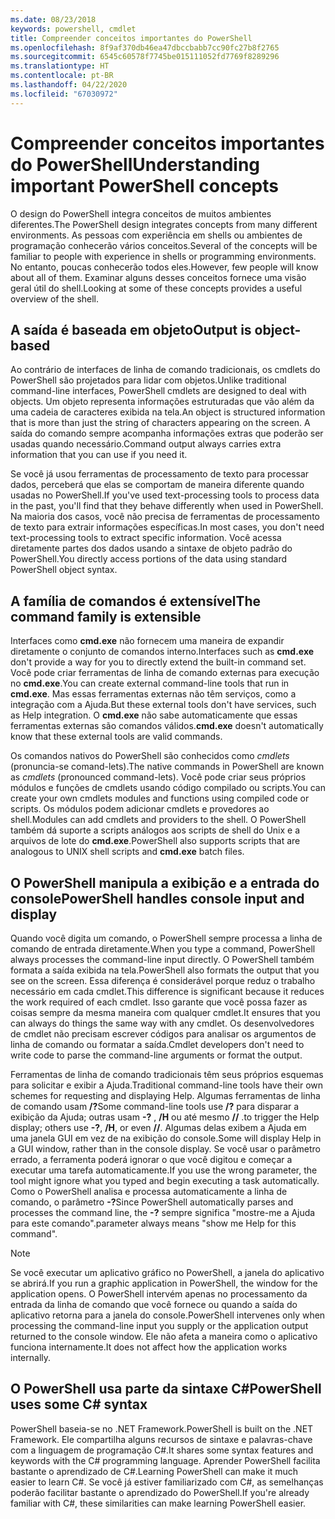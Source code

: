 ```yaml
---
ms.date: 08/23/2018
keywords: powershell, cmdlet
title: Compreender conceitos importantes do PowerShell
ms.openlocfilehash: 8f9af370db46ea47dbccbabb7cc90fc27b8f2765
ms.sourcegitcommit: 6545c60578f7745be015111052fd7769f8289296
ms.translationtype: HT
ms.contentlocale: pt-BR
ms.lasthandoff: 04/22/2020
ms.locfileid: "67030972"
---
```

# <a name="understanding-important-powershell-concepts"></a><span data-ttu-id="a1fe2-103">Compreender conceitos importantes do PowerShell</span><span class="sxs-lookup"><span data-stu-id="a1fe2-103">Understanding important PowerShell concepts</span></span>

<span data-ttu-id="a1fe2-104">O design do PowerShell integra conceitos de muitos ambientes diferentes.</span><span class="sxs-lookup"><span data-stu-id="a1fe2-104">The PowerShell design integrates concepts from many different environments.</span></span> <span data-ttu-id="a1fe2-105">As pessoas com experiência em shells ou ambientes de programação conhecerão vários conceitos.</span><span class="sxs-lookup"><span data-stu-id="a1fe2-105">Several of the concepts will be familiar to people with experience in shells or programming environments.</span></span> <span data-ttu-id="a1fe2-106">No entanto, poucas conhecerão todos eles.</span><span class="sxs-lookup"><span data-stu-id="a1fe2-106">However, few people will know about all of them.</span></span> <span data-ttu-id="a1fe2-107">Examinar alguns desses conceitos fornece uma visão geral útil do shell.</span><span class="sxs-lookup"><span data-stu-id="a1fe2-107">Looking at some of these concepts provides a useful overview of the shell.</span></span>

## <a name="output-is-object-based"></a><span data-ttu-id="a1fe2-108">A saída é baseada em objeto</span><span class="sxs-lookup"><span data-stu-id="a1fe2-108">Output is object-based</span></span>

<span data-ttu-id="a1fe2-109">Ao contrário de interfaces de linha de comando tradicionais, os cmdlets do PowerShell são projetados para lidar com objetos.</span><span class="sxs-lookup"><span data-stu-id="a1fe2-109">Unlike traditional command-line interfaces, PowerShell cmdlets are designed to deal with objects.</span></span>
<span data-ttu-id="a1fe2-110">Um objeto representa informações estruturadas que vão além da uma cadeia de caracteres exibida na tela.</span><span class="sxs-lookup"><span data-stu-id="a1fe2-110">An object is structured information that is more than just the string of characters appearing on the screen.</span></span> <span data-ttu-id="a1fe2-111">A saída do comando sempre acompanha informações extras que poderão ser usadas quando necessário.</span><span class="sxs-lookup"><span data-stu-id="a1fe2-111">Command output always carries extra information that you can use if you need it.</span></span>

<span data-ttu-id="a1fe2-112">Se você já usou ferramentas de processamento de texto para processar dados, perceberá que elas se comportam de maneira diferente quando usadas no PowerShell.</span><span class="sxs-lookup"><span data-stu-id="a1fe2-112">If you've used text-processing tools to process data in the past, you'll find that they behave differently when used in PowerShell.</span></span> <span data-ttu-id="a1fe2-113">Na maioria dos casos, você não precisa de ferramentas de processamento de texto para extrair informações específicas.</span><span class="sxs-lookup"><span data-stu-id="a1fe2-113">In most cases, you don't need text-processing tools to extract specific information.</span></span> <span data-ttu-id="a1fe2-114">Você acessa diretamente partes dos dados usando a sintaxe de objeto padrão do PowerShell.</span><span class="sxs-lookup"><span data-stu-id="a1fe2-114">You directly access portions of the data using standard PowerShell object syntax.</span></span>

## <a name="the-command-family-is-extensible"></a><span data-ttu-id="a1fe2-115">A família de comandos é extensível</span><span class="sxs-lookup"><span data-stu-id="a1fe2-115">The command family is extensible</span></span>

<span data-ttu-id="a1fe2-116">Interfaces como **cmd.exe** não fornecem uma maneira de expandir diretamente o conjunto de comandos interno.</span><span class="sxs-lookup"><span data-stu-id="a1fe2-116">Interfaces such as **cmd.exe** don't provide a way for you to directly extend the built-in command set.</span></span> <span data-ttu-id="a1fe2-117">Você pode criar ferramentas de linha de comando externas para execução no **cmd.exe**.</span><span class="sxs-lookup"><span data-stu-id="a1fe2-117">You can create external command-line tools that run in **cmd.exe**.</span></span> <span data-ttu-id="a1fe2-118">Mas essas ferramentas externas não têm serviços, como a integração com a Ajuda.</span><span class="sxs-lookup"><span data-stu-id="a1fe2-118">But these external tools don't have services, such as Help integration.</span></span> <span data-ttu-id="a1fe2-119">O **cmd.exe** não sabe automaticamente que essas ferramentas externas são comandos válidos.</span><span class="sxs-lookup"><span data-stu-id="a1fe2-119">**cmd.exe** doesn't automatically know that these external tools are valid commands.</span></span>

<span data-ttu-id="a1fe2-120">Os comandos nativos do PowerShell são conhecidos como *cmdlets* (pronuncia-se comand-lets).</span><span class="sxs-lookup"><span data-stu-id="a1fe2-120">The native commands in PowerShell are known as *cmdlets* (pronounced command-lets).</span></span> <span data-ttu-id="a1fe2-121">Você pode criar seus próprios módulos e funções de cmdlets usando código compilado ou scripts.</span><span class="sxs-lookup"><span data-stu-id="a1fe2-121">You can create your own cmdlets modules and functions using compiled code or scripts.</span></span> <span data-ttu-id="a1fe2-122">Os módulos podem adicionar cmdlets e provedores ao shell.</span><span class="sxs-lookup"><span data-stu-id="a1fe2-122">Modules can add cmdlets and providers to the shell.</span></span> <span data-ttu-id="a1fe2-123">O PowerShell também dá suporte a scripts análogos aos scripts de shell do Unix e a arquivos de lote do **cmd.exe**.</span><span class="sxs-lookup"><span data-stu-id="a1fe2-123">PowerShell also supports scripts that are analogous to UNIX shell scripts and **cmd.exe** batch files.</span></span>

## <a name="powershell-handles-console-input-and-display"></a><span data-ttu-id="a1fe2-124">O PowerShell manipula a exibição e a entrada do console</span><span class="sxs-lookup"><span data-stu-id="a1fe2-124">PowerShell handles console input and display</span></span>

<span data-ttu-id="a1fe2-125">Quando você digita um comando, o PowerShell sempre processa a linha de comando de entrada diretamente.</span><span class="sxs-lookup"><span data-stu-id="a1fe2-125">When you type a command, PowerShell always processes the command-line input directly.</span></span> <span data-ttu-id="a1fe2-126">O PowerShell também formata a saída exibida na tela.</span><span class="sxs-lookup"><span data-stu-id="a1fe2-126">PowerShell also formats the output that you see on the screen.</span></span> <span data-ttu-id="a1fe2-127">Essa diferença é considerável porque reduz o trabalho necessário em cada cmdlet.</span><span class="sxs-lookup"><span data-stu-id="a1fe2-127">This difference is significant because it reduces the work required of each cmdlet.</span></span> <span data-ttu-id="a1fe2-128">Isso garante que você possa fazer as coisas sempre da mesma maneira com qualquer cmdlet.</span><span class="sxs-lookup"><span data-stu-id="a1fe2-128">It ensures that you can always do things the same way with any cmdlet.</span></span> <span data-ttu-id="a1fe2-129">Os desenvolvedores de cmdlet não precisam escrever códigos para analisar os argumentos de linha de comando ou formatar a saída.</span><span class="sxs-lookup"><span data-stu-id="a1fe2-129">Cmdlet developers don't need to write code to parse the command-line arguments or format the output.</span></span>

<span data-ttu-id="a1fe2-130">Ferramentas de linha de comando tradicionais têm seus próprios esquemas para solicitar e exibir a Ajuda.</span><span class="sxs-lookup"><span data-stu-id="a1fe2-130">Traditional command-line tools have their own schemes for requesting and displaying Help.</span></span> <span data-ttu-id="a1fe2-131">Algumas ferramentas de linha de comando usam **/?**</span><span class="sxs-lookup"><span data-stu-id="a1fe2-131">Some command-line tools use **/?**</span></span> <span data-ttu-id="a1fe2-132">para disparar a exibição da Ajuda; outras usam **-?** , **/H** ou até mesmo **//** .</span><span class="sxs-lookup"><span data-stu-id="a1fe2-132">to trigger the Help display; others use **-?**, **/H**, or even **//**.</span></span> <span data-ttu-id="a1fe2-133">Algumas delas exibem a Ajuda em uma janela GUI em vez de na exibição do console.</span><span class="sxs-lookup"><span data-stu-id="a1fe2-133">Some will display Help in a GUI window, rather than in the console display.</span></span> <span data-ttu-id="a1fe2-134">Se você usar o parâmetro errado, a ferramenta poderá ignorar o que você digitou e começar a executar uma tarefa automaticamente.</span><span class="sxs-lookup"><span data-stu-id="a1fe2-134">If you use the wrong parameter, the tool might ignore what you typed and begin executing a task automatically.</span></span>
<span data-ttu-id="a1fe2-135">Como o PowerShell analisa e processa automaticamente a linha de comando, o parâmetro **-?**</span><span class="sxs-lookup"><span data-stu-id="a1fe2-135">Since PowerShell automatically parses and processes the command line, the **-?**</span></span> <span data-ttu-id="a1fe2-136">sempre significa "mostre-me a Ajuda para este comando".</span><span class="sxs-lookup"><span data-stu-id="a1fe2-136">parameter always means "show me Help for this command".</span></span>

> [!NOTE]
> <span data-ttu-id="a1fe2-137">Se você executar um aplicativo gráfico no PowerShell, a janela do aplicativo se abrirá.</span><span class="sxs-lookup"><span data-stu-id="a1fe2-137">If you run a graphic application in PowerShell, the window for the application opens.</span></span>
> <span data-ttu-id="a1fe2-138">O PowerShell intervém apenas no processamento da entrada da linha de comando que você fornece ou quando a saída do aplicativo retorna para a janela do console.</span><span class="sxs-lookup"><span data-stu-id="a1fe2-138">PowerShell intervenes only when processing the command-line input you supply or the application output returned to the console window.</span></span> <span data-ttu-id="a1fe2-139">Ele não afeta a maneira como o aplicativo funciona internamente.</span><span class="sxs-lookup"><span data-stu-id="a1fe2-139">It does not affect how the application works internally.</span></span>

## <a name="powershell-uses-some-c-syntax"></a><span data-ttu-id="a1fe2-140">O PowerShell usa parte da sintaxe C#</span><span class="sxs-lookup"><span data-stu-id="a1fe2-140">PowerShell uses some C# syntax</span></span>

<span data-ttu-id="a1fe2-141">PowerShell baseia-se no .NET Framework.</span><span class="sxs-lookup"><span data-stu-id="a1fe2-141">PowerShell is built on the .NET Framework.</span></span> <span data-ttu-id="a1fe2-142">Ele compartilha alguns recursos de sintaxe e palavras-chave com a linguagem de programação C#.</span><span class="sxs-lookup"><span data-stu-id="a1fe2-142">It shares some syntax features and keywords with the C# programming language.</span></span> <span data-ttu-id="a1fe2-143">Aprender PowerShell facilita bastante o aprendizado de C#.</span><span class="sxs-lookup"><span data-stu-id="a1fe2-143">Learning PowerShell can make it much easier to learn C#.</span></span> <span data-ttu-id="a1fe2-144">Se você já estiver familiarizado com C#, as semelhanças poderão facilitar bastante o aprendizado do PowerShell.</span><span class="sxs-lookup"><span data-stu-id="a1fe2-144">If you're already familiar with C#, these similarities can make learning PowerShell easier.</span></span>
